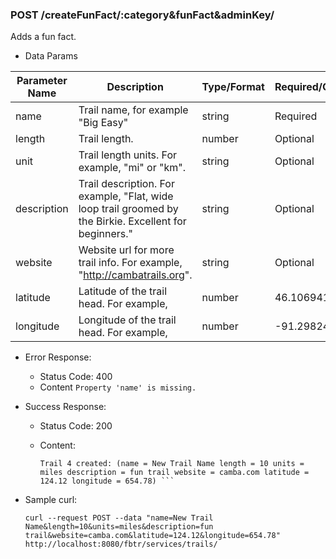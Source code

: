 ### POST /createFunFact/:category&funFact&adminKey/

  Adds a fun fact.

* Data Params

| Parameter Name | Description | Type/Format | Required/Optional |
| ---------------| ----------- | ----------- |   -------- |
| name| Trail name, for example "Big Easy" | string |  Required |
| length| Trail length. | number |Optional |
| unit| Trail length units. For example, "mi" or "km".| string | Optional |
| description| Trail description. For example, "Flat, wide loop trail groomed by the Birkie. Excellent for beginners." | string | Optional |
| website| Website url for more trail info. For example, "http://cambatrails.org". | string |  Optional |
| latitude | Latitude of the trail head. For example,  | number |  46.106941 | Optional |
| longitude | Longitude of the trail head. For example,  | number | -91.298243 | Optional |


* Error Response:
    * Status Code: 400
    * Content `Property 'name' is missing.`


* Success Response:

  * Status Code: 200 
  * Content:

	 ```
	Trail 4 created: (name = New Trail Name length = 10 units = miles description = fun trail website = camba.com latitude = 124.12 longitude = 654.78) ```
	```

* Sample curl: 

	```
	curl --request POST --data "name=New Trail Name&length=10&units=miles&description=fun trail&website=camba.com&latitude=124.12&longitude=654.78" http://localhost:8080/fbtr/services/trails/
	```
